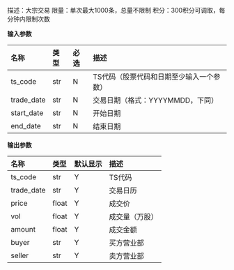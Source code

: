 
描述：大宗交易
限量：单次最大1000条，总量不限制
积分：300积分可调取，每分钟内限制次数



**输入参数**

| 名称       | 类型 | 必选 | 描述                                     |
| :--------- | :--- | :--- | :--------------------------------------- |
| ts_code    | str  | N    | TS代码（股票代码和日期至少输入一个参数） |
| trade_date | str  | N    | 交易日期（格式：YYYYMMDD，下同）         |
| start_date | str  | N    | 开始日期                                 |
| end_date   | str  | N    | 结束日期                                 |





**输出参数**

| 名称       | 类型  | 默认显示 | 描述           |
| :--------- | :---- | :------- | :------------- |
| ts_code    | str   | Y        | TS代码         |
| trade_date | str   | Y        | 交易日历       |
| price      | float | Y        | 成交价         |
| vol        | float | Y        | 成交量（万股） |
| amount     | float | Y        | 成交金额       |
| buyer      | str   | Y        | 买方营业部     |
| seller     | str   | Y        | 卖方营业部     |
